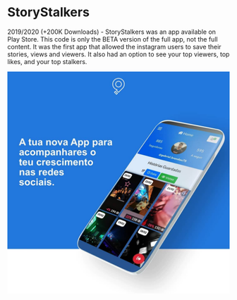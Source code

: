 # StoryStalkers
2019/2020 (+200K Downloads) - StoryStalkers was an app available on Play Store. This code is only the BETA version of the full app, not the full content. It was the first app that allowed the instagram users to save their stories, views and viewers. It also had an option to see your top viewers, top likes, and your top stalkers.

![alt text](https://github.com/bakill3/StoryStalkers/blob/main/94489192_563727387859266_303464309793276030_n.jpg?raw=true)



